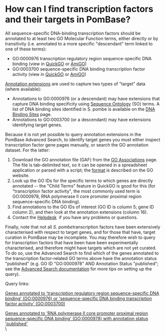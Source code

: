 # How can I find transcription factors and their targets in PomBase?
<!-- pombase_categories: Querying/Searching -->

All sequence-specific DNA-binding transcription factors should be
annotated to at least two GO Molecular Function terms, either directly
or by transitivity (i.e. annotated to a more specific "descendant" term
linked to one of these terms):

-   GO:0000976 transcription regulatory region sequence-specific DNA
    binding (view in
    [QuickGO](http://www.ebi.ac.uk/QuickGO/GTerm?id=GO:0000976) or
    [AmiGO](http://amigo.geneontology.org/amigo/term/GO:0000976))
-   GO:0003700 sequence-specific DNA binding transcription factor
    activity (view in
    [QuickGO](http://www.ebi.ac.uk/QuickGO/GTerm?id=GO:0003700) or
    [AmiGO](http://amigo.geneontology.org/amigo/term/GO:0003700))

[Annotation extensions](/faq/what-annotation-extension) are used to
capture two types of "target" data (where available):

-   Annotations to GO:0000976 (or a descendant) may have extensions that
    capture DNA binding specificity using [Sequence     Ontology](http://sequenceontology.org) (SO) terms. A list of DNA
    binding sites identified in S. pombe is available on the [DNA     Binding Sites](/browse-curation/dna-binding-sites) page.
-   Annotations to GO:0003700 (or a descendant) may have extensions
    identifying target genes.

Because it is not yet possible to query annotation extensions in the
PomBase Advanced Search, to identify target genes you must either
inspect transcription factor gene pages manually, or search the GO
annotation dataset. For the latter:

1.  Download the GO annotation file (GAF) from the [GO     Associations](/downloads/go-associations) page. The file is
    tab-delimited text, so it can be opened in a spreadsheet application
    or parsed with a script; the
    [format](http://geneontology.org/page/go-annotation-file-gaf-format-20) is
    described on the GO website.
2.  Look up the GO IDs for the specific terms to which genes are
    directly annotated -- the "Child Terms" feature in QuickGO is good
    for this (for "transcription factor activity", the most commonly
    used term is GO:0000978, RNA polymerase II core promoter proximal
    region sequence-specific DNA binding).
3.  Find annotations to the GO IDs of interest (GO ID is column 5; gene
    ID column 2), and then look at the annotation extensions (column
    16).
4.  Contact the [Helpdesk](mailto:helpdesk@pombase.org)  if you have any
    problems or questions.

Finally, note that not all *S. pombe*transcription factors have been
extensively characterised with respect to target genes, and for those
that have, target curation in PomBase may be incomplete. You may
therefore wish to query for transcription factors that have been have
been experimentally characterised, and therefore might have targets
which are not yet curated. To do so, use the Advanced Search to find
which of the genes annotated to the transcription factor-related GO
terms above have the annotation status "published" (e.g. GO ID
"GO:0000978" AND Annotation Status "published"; see the [Advanced Search documentation](/documentation/advanced-search-documentation) for more
tips on setting up the query).

Query links:

[Genes annotated to 'transcription regulatory region sequence-specific DNA binding' (GO:0000976) or 'sequence-specific DNA binding transcription factor activity' (GO:0003700)](/spombe/query/builder?filter=37&value=%5B%7B%22operator%22:%22OR%22,%22param%22:%7B%22set_1%22:%7B%22param%22:%7B%22filter_1%22:%7B%22filter%22:%221%22,%22query%22:%22GO:0000976%22%7D%7D,%22filter_count%22:%221%22%7D,%22set_2%22:%7B%22param%22:%7B%22filter_1%22:%7B%22filter%22:%221%22,%22query%22:%22GO:0003700%22%7D%7D,%22filter_count%22:%221%22%7D%7D%7D%5D) 

[Genes annotated to 'RNA polymerase II core promoter proximal region sequence-specific DNA binding' (GO:0000978) with annotation status 'published'](/spombe/query/builder?filter=37&value=%5B%7B%22param%22:%7B%22filter_1%22:%7B%22filter%22:%221%22,%22query%22:%22GO:0000978%22%7D,%22filter_2%22:%7B%22operator%22:%22AND%22,%22filter%22:%2211%22,%22query%22:%22PBO:0000001%22%7D%7D,%22filter_count%22:%222%22%7D%5D) \
\


